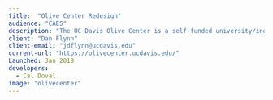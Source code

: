 ```yaml
---
title:  "Olive Center Redesign"
audience: "CAES"
description: "The UC Davis Olive Center is a self-funded university/industry coalition that seeks to do for olives what UC Davis did for wine.The world-renowned center brings together nearly 60 UC faculty members, research specialists and farm advisors who address the research and education needs of California olive growers and processors. "
client: "Dan Flynn"
client-email: "jdflynn@ucdavis.edu"
current-url: "https://olivecenter.ucdavis.edu/"
Launched: Jan 2018
developers:
  - Cal Doval
image: "olivecenter"
---
```

